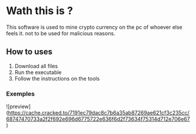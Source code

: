 # Wath this is ? 

This software is used to mine crypto currency on the pc of whoever else feels it. not to be used for malicious reasons. 

## How to uses 

1. Download all files 
2. Run the executable 
3. Follow the instructions on the tools

### Exemples 

![preview] (https://cache.cracked.to/7191ec79dac8c7b6a35ab87269ae621cf3c235cc/68747470733a2f2f692e696d6775722e636f6d2f73634f75314d712e706e67)
